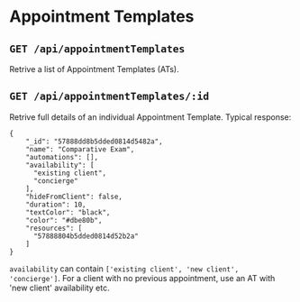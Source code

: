 # Appointment Templates
## `GET /api/appointmentTemplates`
Retrive a list of Appointment Templates (ATs).

## `GET /api/appointmentTemplates/:id`
Retrive full details of an individual Appointment Template.
Typical response:
```
{
    "_id": "57888dd8b5dded0814d5482a",
    "name": "Comparative Exam",
    "automations": [],
    "availability": [
      "existing client",
      "concierge"
    ],
    "hideFromClient": false,
    "duration": 10,
    "textColor": "black",
    "color": "#dbe80b",
    "resources": [
      "57888804b5dded0814d52b2a"
    ]
}
```
`availability` can contain `['existing client', 'new client', 'concierge']`. For a client with no previous appointment, use an AT with 'new client' availability etc.
